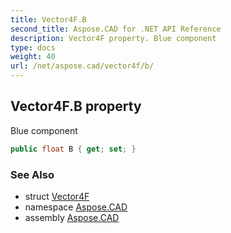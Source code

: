 ```yaml
---
title: Vector4F.B
second_title: Aspose.CAD for .NET API Reference
description: Vector4F property. Blue component
type: docs
weight: 40
url: /net/aspose.cad/vector4f/b/
---
```

## Vector4F.B property

Blue component

```csharp
public float B { get; set; }
```

### See Also

* struct [Vector4F](../)
* namespace [Aspose.CAD](../../vector4f/)
* assembly [Aspose.CAD](../../../)


